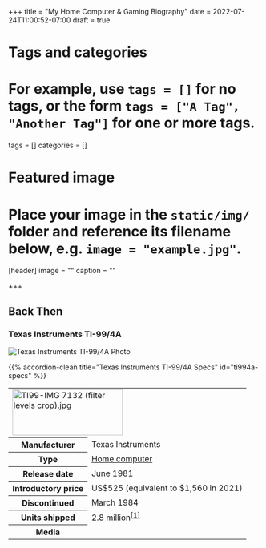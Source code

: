 +++
title = "My Home Computer & Gaming Biography"
date = 2022-07-24T11:00:52-07:00
draft = true

# Tags and categories
# For example, use `tags = []` for no tags, or the form `tags = ["A Tag", "Another Tag"]` for one or more tags.
tags = []
categories = []

# Featured image
# Place your image in the `static/img/` folder and reference its filename below, e.g. `image = "example.jpg"`.
[header]
image = ""
caption = ""

+++
## Back Then


### Texas Instruments TI-99/4A

![Texas Instruments TI-99/4A Photo](/img/memorials/personal-computers/ti994a2.jpg)

{{% accordion-clean title="Texas Instruments TI-99/4A Specs" id="ti994a-specs" %}}

<table class="infobox hproduct vevent">
  <tbody>
    <tr>
      <td colspan="2" class="infobox-image">
        <a href="/wiki/File:TI99-IMG_7132_(filter_levels_crop).jpg" class="image"><img alt="TI99-IMG 7132 (filter levels crop).jpg" src="https://upload.wikimedia.org/wikipedia/commons/thumb/a/a8/TI99-IMG_7132_%28filter_levels_crop%29.jpg/220px-TI99-IMG_7132_%28filter_levels_crop%29.jpg" decoding="async" srcset="//upload.wikimedia.org/wikipedia/commons/thumb/a/a8/TI99-IMG_7132_%28filter_levels_crop%29.jpg/330px-TI99-IMG_7132_%28filter_levels_crop%29.jpg 1.5x, //upload.wikimedia.org/wikipedia/commons/thumb/a/a8/TI99-IMG_7132_%28filter_levels_crop%29.jpg/440px-TI99-IMG_7132_%28filter_levels_crop%29.jpg 2x" data-file-width="5181" data-file-height="2167" width="220" height="92"></a>
      </td>
    </tr>
    <tr>
      <th scope="row" class="infobox-label">Manufacturer</th>
      <td class="infobox-data">Texas Instruments</td>
    </tr>
    <tr>
      <th scope="row" class="infobox-label">Type</th>
      <td class="infobox-data"><a href="/wiki/Home_computer" title="Home computer">Home computer</a></td>
    </tr>
    <tr>
      <th scope="row" class="infobox-label">Release date</th>
      <td class="infobox-data">June&nbsp;1981<span style="display:none">&nbsp;(<span class="bday dtstart published updated">1981-06</span>)</span>
      </td>
    </tr>
    <tr>
      <th scope="row" class="infobox-label">Introductory price</th>
      <td class="infobox-data"><span style="white-space: nowrap">US$525</span> (equivalent to $1,560 in 2021)</td>
    </tr>
    <tr>
      <th scope="row" class="infobox-label">Discontinued</th>
      <td class="infobox-data">March 1984</td>
    </tr>
    <tr>
      <th scope="row" class="infobox-label">Units shipped</th>
      <td class="infobox-data">2.8 million<sup id="cite_ref-oldcomputers_1-0" class="reference"><a href="#cite_note-oldcomputers-1">[1]</a></sup></td>
    </tr>
    <tr>
      <th scope="row" class="infobox-label">Media</th>
      <td class="infobox-data">
        <style data-mw-deduplicate="TemplateStyles:r979066050">
          .mw-parser-output ul.cslist,
          .mw-parser-output ul.sslist {
            margin: 0;
            padding: 0;
            display: inline-block;
            list-style: none
          }

          .mw-parser-output ul.cslist-embedded {
            display: inline
          }

          .mw-parser-output .cslist li,
          .mw-parser-output .sslist li {
            margin: 0;
            padding: 0 0.25em 0 0;
            display: inline-block
          }

          .mw-parser-output .cslist li:after {
            content: ", "
          }

          .mw-parser-output .sslist li:after {
            content: "; "
          }

          .mw-parser-output .cslist li:last-child:after,
          .mw-parser-output .sslist li:last-child:after {
            content: none
          }
        </style>
        <ul class="cslist">
          <li><a href="/wiki/ROM_cartridge" title="ROM cartridge">ROM cartridge</a></li>
          <li><a href="/wiki/Cassette_tape#Data_recording" title="Cassette tape">cassette</a></li>
          <li><a href="/wiki/Floppy_disk" title="Floppy disk">floppy disk</a></li>
        </ul>
      </td>
    </tr>
    <tr>
      <th scope="row" class="infobox-label"><a href="/wiki/Operating_system" title="Operating system">Operating system</a></th>
      <td class="infobox-data"><a href="/wiki/TI_BASIC_(TI_99/4A)" title="TI BASIC (TI 99/4A)">TI BASIC</a></td>
    </tr>
    <tr>
      <th scope="row" class="infobox-label"><a href="/wiki/Central_processing_unit" title="Central processing unit">CPU</a></th>
      <td class="infobox-data"><a href="/wiki/Texas_Instruments_TMS9900" title="Texas Instruments TMS9900">TMS9900</a> @ 3 MHz</td>
    </tr>
    <tr>
      <th scope="row" class="infobox-label">Memory</th>
      <td class="infobox-data">16 <a href="/wiki/Kilobyte" title="Kilobyte">KB</a> RAM<br>256 bytes scratchpad RAM</td>
    </tr>
    <tr>
      <th scope="row" class="infobox-label">Graphics</th>
      <td class="infobox-data"><a href="/wiki/Texas_Instruments_TMS9918" title="Texas Instruments TMS9918">TMS9918A</a></td>
    </tr>
    <tr>
      <th scope="row" class="infobox-label">Predecessor</th>
      <td class="infobox-data">TI-99/4</td>
    </tr>
  </tbody>
</table>

{{% /accordion-clean %}}

My first experience with computers started in the 1980's with games on one of the first home computers, the Texas Instruments TI-99/4A. A few of my friends and I would visit a friend who's mother had purchased the computer for him. The game we played was what I experienced as the first multi-player turn-based [dungeon crawler](https://en.wikipedia.org/wiki/Dungeon_crawl) game ""**Tunnels of Doom**"". We would start our morning loading our save game of cassette, which would take several hours. After dinner our game would be loaded and we would each play our turn. It was the first continuous game experience that would last more than one sitting where I learned to cooperate with other players to complete objectives.

{{< youtube oa7MYYmB4XQ >}}



### Commodore 64

![Commodore 64 Photo](/img/memorials/personal-computers/commodore64-perpective-view-blue-background.jpg)

{{% accordion-clean title="Commodore 64 Specs" id="commodore64-specs" %}}
<table class="infobox hproduct vevent">
  <caption class="infobox-title fn summary">Commodore 64</caption>
  <tbody>
    <tr>
      <td colspan="2" class="infobox-image">
        <a href="/wiki/File:Commodore_64.svg" class="image"><img alt="Commodore 64.svg" src="https://upload.wikimedia.org/wikipedia/commons/thumb/f/f7/Commodore_64.svg/220px-Commodore_64.svg.png" decoding="async" srcset="//upload.wikimedia.org/wikipedia/commons/thumb/f/f7/Commodore_64.svg/330px-Commodore_64.svg.png 1.5x, //upload.wikimedia.org/wikipedia/commons/thumb/f/f7/Commodore_64.svg/440px-Commodore_64.svg.png 2x" data-file-width="512" data-file-height="51" width="220" height="22"></a>
      </td>
    </tr>
    <tr>
      <td colspan="2" class="infobox-image">
        <a href="/wiki/File:Commodore-64-Computer-FL.jpg" class="image"><img alt="C64 hardware" src="https://upload.wikimedia.org/wikipedia/commons/thumb/e/e9/Commodore-64-Computer-FL.jpg/220px-Commodore-64-Computer-FL.jpg" decoding="async" srcset="//upload.wikimedia.org/wikipedia/commons/thumb/e/e9/Commodore-64-Computer-FL.jpg/330px-Commodore-64-Computer-FL.jpg 1.5x, //upload.wikimedia.org/wikipedia/commons/thumb/e/e9/Commodore-64-Computer-FL.jpg/440px-Commodore-64-Computer-FL.jpg 2x" data-file-width="4600" data-file-height="2600" width="220" height="124"></a>
      </td>
    </tr>
    <tr>
      <th scope="row" class="infobox-label">Manufacturer</th>
      <td class="infobox-data"><a href="/wiki/Commodore_Business_Machines" class="mw-redirect" title="Commodore Business Machines">Commodore Business Machines</a> (CBM)</td>
    </tr>
    <tr>
      <th scope="row" class="infobox-label">Type</th>
      <td class="infobox-data"><a href="/wiki/Home_computer" title="Home computer">Home computer</a></td>
    </tr>
    <tr>
      <th scope="row" class="infobox-label">Release date</th>
      <td class="infobox-data">August&nbsp;1982<span class="noprint">; 39&nbsp;years ago</span><span style="display:none">&nbsp;(<span class="bday dtstart published updated">1982-08</span>)</span><sup id="cite_ref-woc1983_1-0" class="reference"><a href="#cite_note-woc1983-1">[1]</a></sup></td>
    </tr>
    <tr>
      <th scope="row" class="infobox-label">Introductory price</th>
      <td class="infobox-data"><span style="white-space: nowrap">US$595</span> (equivalent to $1,670 in 2021)</td>
    </tr>
    <tr>
      <th scope="row" class="infobox-label">Discontinued</th>
      <td class="infobox-data">April&nbsp;1994<span class="noprint">; 28&nbsp;years ago</span><span style="display:none">&nbsp;(<span class="dtend">1994-04</span>)</span>
      </td>
    </tr>
    <tr>
      <th scope="row" class="infobox-label">Units sold</th>
      <td class="infobox-data">12.5<sup id="cite_ref-PageTable_2-0" class="reference"><a href="#cite_note-PageTable-2">[2]</a></sup> – 17<sup id="cite_ref-Reimer1_3-0" class="reference"><a href="#cite_note-Reimer1-3">[3]</a></sup> million</td>
    </tr>
    <tr>
      <th scope="row" class="infobox-label"><a href="/wiki/Operating_system" title="Operating system">Operating system</a></th>
      <td class="infobox-data">
        <div class="plainlist">
          <ul>
            <li><span class="nowrap">Commodore <a href="/wiki/KERNAL" title="KERNAL">KERNAL</a>/<a href="/wiki/Commodore_BASIC" title="Commodore BASIC">BASIC 2.0</a></span></li>
            <li><span class="nowrap"><a href="/wiki/GEOS_(8-bit_operating_system)" title="GEOS (8-bit operating system)">GEOS</a> (optionally)</span></li>
          </ul>
        </div>
      </td>
    </tr>
    <tr>
      <th scope="row" class="infobox-label"><a href="/wiki/Central_processing_unit" title="Central processing unit">CPU</a></th>
      <td class="infobox-data"><a href="/wiki/MOS_Technology_6510" title="MOS Technology 6510">MOS Technology 6510</a>/<a href="/wiki/MOS_Technology_6510#MOS_8500" title="MOS Technology 6510">8500</a>
        <div class="plainlist">
          <ul>
            <li>@ <span class="nowrap">1.023 MHz</span> (<a href="/wiki/NTSC" title="NTSC">NTSC</a> version)</li>
            <li>@ <span class="nowrap">0.985 MHz</span> (<a href="/wiki/PAL" title="PAL">PAL</a> version)</li>
          </ul>
        </div>
      </td>
    </tr>
    <tr>
      <th scope="row" class="infobox-label">Memory</th>
      <td class="infobox-data"><span class="nowrap">64 <a href="/wiki/Kilobyte" title="Kilobyte">KB</a> (65,536 bytes) <i>(IEC: <a href="/wiki/Kibibyte" class="mw-redirect" title="Kibibyte">KiB</a>)</i> <a href="/wiki/Random-access_memory" title="Random-access memory">RAM</a></span> + <span class="nowrap">20 KB <a href="/wiki/Read-only_memory" title="Read-only memory">ROM</a></span></td>
    </tr>
    <tr>
      <th scope="row" class="infobox-label">Graphics</th>
      <td class="infobox-data"><a href="/wiki/MOS_Technology_VIC-II" title="MOS Technology VIC-II">VIC-II</a> (<span class="nowrap">320×200</span>, <span class="nowrap">16 colors</span>, <a href="/wiki/Sprite_(computer_graphics)" title="Sprite (computer graphics)">sprites</a>, <span class="nowrap"><a href="/wiki/Raster_interrupt" title="Raster interrupt">raster interrupt</a></span>)</td>
    </tr>
    <tr>
      <th scope="row" class="infobox-label">Sound</th>
      <td class="infobox-data"><a href="/wiki/MOS_Technology_6581" title="MOS Technology 6581">SID 6581/8580</a> (<span class="nowrap">3× <a href="/wiki/Electronic_oscillator" title="Electronic oscillator">osc</a></span>, <span class="nowrap">4× <a href="/wiki/Waveform" title="Waveform">wave</a></span>, <a href="/wiki/Electronic_filter" title="Electronic filter">filter</a>, <a href="/wiki/Attack-decay-sustain-release_envelope" class="mw-redirect" title="Attack-decay-sustain-release envelope">ADSR</a>, <a href="/wiki/Ring_modulation" title="Ring modulation">ring</a>)</td>
    </tr>
    <tr>
      <th scope="row" class="infobox-label">Connectivity</th>
      <td class="infobox-data">
        <div class="plainlist">
          <ul>
            <li>2× <a href="/wiki/MOS_Technology_CIA" title="MOS Technology CIA">CIA 6526</a> (<a href="/wiki/Joystick" title="Joystick">joystick</a>, <a href="/wiki/General-purpose_input/output" title="General-purpose input/output">GPIO</a>/<a href="/wiki/RS-232" title="RS-232">RS-232</a>/keyboard)</li>
            <li><a href="#Input/output_(I/O)_ports_and_power_supply">Power</a> (+5V DC &amp; 9V AC)</li>
            <li><a href="/wiki/ROM_cartridge" title="ROM cartridge">ROM cartridge</a></li>
            <li>Video/audio (<a href="/wiki/RF_modulator" title="RF modulator">RF</a>/<a href="/wiki/S-Video" title="S-Video">A/V</a>)</li>
            <li><a href="/wiki/Commodore_bus" title="Commodore bus">Serial IEEE 488 bus</a> (<a href="/wiki/Commodore_1541" title="Commodore 1541">floppy disk</a>/<a href="/wiki/Commodore_64_peripherals#Printers" title="Commodore 64 peripherals">printer</a>)</li>
            <li><a href="/wiki/Commodore_Datasette" title="Commodore Datasette">Digital tape</a></li>
          </ul>
        </div>
      </td>
    </tr>
    <tr>
      <th scope="row" class="infobox-label">Predecessor</th>
      <td class="infobox-data">
        <div class="hlist hlist-separated">
          <ul>
            <li><a href="/wiki/Commodore_VIC-20" title="Commodore VIC-20">Commodore VIC-20</a></li>
            <li><a href="/wiki/Commodore_MAX_Machine" title="Commodore MAX Machine">Commodore MAX Machine</a></li>
          </ul>
        </div>
      </td>
    </tr>
    <tr>
      <th scope="row" class="infobox-label">Successor</th>
      <td class="infobox-data">
        <div class="hlist hlist-separated">
          <ul>
            <li><a href="/wiki/Commodore_128" title="Commodore 128">Commodore 128</a></li>
            <li><a href="/wiki/Amiga" title="Amiga">Amiga</a></li>
          </ul>
        </div>
      </td>
    </tr>
  </tbody>
</table>

{{% /accordion-clean %}}

A few years after my experience with the TI994a. My parents notice my interest in computers. At the time, I was also interested in electronics when I was spending time with my Uncle who was an electrician. On occasion when my parents went a way on vacation, they would leave me with my Uncle. He showed me the basics of his craft and We would build gadgets together.  I think they wanted to encourage me to continue in this area and saw the home computer as an extension my Uncle's profession. But the computer was and is a different beast. Computers operating on the engineering principles electric current, but its the software, and how programming the [electro-circuitry](https://en.wikipedia.org/wiki/Electronic_circuit) by way of code, imputed into the computer that makes home computers different.

### Commodore 128

![Commodore 128 Photo](/img/memorials/personal-computers/commodore128-floor.webp)


### Commodore Amiga 500

![Commodore Amiga 500 Photo](/img/memorials/personal-computers/commodore-amiga-500-old-school.webp)


### Commodore Amiga 1000

![Commodore Amiga 1000 Photo](/img/memorials/personal-computers/commodore-amiga-1000.jpeg)

#### Running my own BBS on the Amiga 1000

**Dial a BBS from an Amiga in 2016**
{{< youtube MxcjnV-WhnQ >}}


#### 3D Modeling Software

**Truespace 3d**

[More information on Amiga 3D modeling](http://www.etwright.org/cghist/a3d_intro.html)


#### Commodore Amiga Games that Influenced my Life

##### Delphine Software

**Future Wars**
![Future Wars](/img/memorials/games/delphine-software/future-wars/futurewars-cover.jpg)

{{< youtube GGNTiMET244 >}}

**Another World**
![Another World](/img/memorials/games/delphine-software/another-world/anotherworld-shooting-scene.jpg)

{{< youtube 0iz9PJbs5rE >}}

**Flashback**
![Flashback](/img/memorials/games/delphine-software/flashback/flashback-in-game-screenshot.jpg)

10 FANTASTIC Flashback Facts
{{< youtube kl7C3DwjTd8 >}}

Flashback Soundtrack
{{< youtube 3VXBjg7Nxto >}}

## This is Now

### Custom built Computers
I currently build my own computers (Assemble from hardware on the market), but I also repair OEM computers as well.

#### x64 Operating Systems
**Linux**
**Windows**

#### Current software I utilize
I'm a avid supporter of open source software, especially with Microsoft and Apple software. These companies create whats called "[Walled Gardens](https://en.wikipedia.org/wiki/Closed_platform)", anti-competitive approaches to their respective operating systems. For the average customer of computer products, it might not be a visible issue, but lately operating systems are being subtlety designed more and more to prevent choice. You can read more about this delima in my article "[My transition from Windows to Linux in an anti-customer age](https://www.scottrlarson.com/publications/publication-transition-windows-to-linux/)" (I still service computers that have Windows, but I no longer use Windows as my everyday driver).

I used to use many closed source products for my creativity, Mainly Adobe products, but they are also creating there own ecosystems that prevent choice so I work very hard now to use software that is not owned and controlled by any one company. Its been my experience, when the profit incentive is limited in the product, development of software tends to move in a direction of enabling choice for the user. When profit motives are deeply invested in software, there seems to be a change in direction at some point to give users less choice to keep the profit margins going for investors. I have found that this stifles innovation and harms the [common good - the procedural formulations definition](https://en.wikipedia.org/wiki/Common_good). I understand profit as an end of good will, not solely a means to get a personal outcome. If the means is put before the end, that usually tends to corrupt the endeavor. "The end justifies the means" is at the heart of this problem. A heart based outcome cannot be experienced for the common good by following this philosophical standpoint. 


**3D modeling**

Blender

On occasion, use blender to design 3D objects for reference.

Inkscape